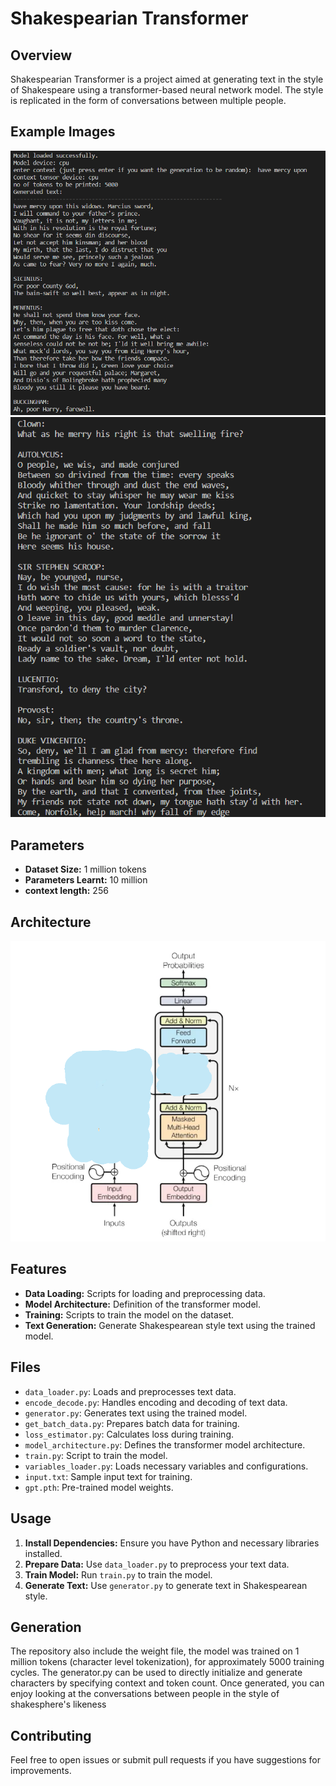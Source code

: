 # Shakespearian Transformer

## Overview

Shakespearian Transformer is a project aimed at generating text in the style of Shakespeare using a transformer-based neural network model.
The style is replicated in the form of conversations between multiple people.

## Example Images
![Shakespeare Image](images/pic-2.png) ![Shakespeare Image](images/pic-1.png)

## Parameters
- **Dataset Size:** 1 million tokens
- **Parameters Learnt:** 10 million
- **context length:** 256

## Architecture
![Architecture Image](images/pic-3.png) 
## Features

- **Data Loading:** Scripts for loading and preprocessing data.
- **Model Architecture:** Definition of the transformer model.
- **Training:** Scripts to train the model on the dataset.
- **Text Generation:** Generate Shakespearean style text using the trained model.

## Files

- `data_loader.py`: Loads and preprocesses text data.
- `encode_decode.py`: Handles encoding and decoding of text data.
- `generator.py`: Generates text using the trained model.
- `get_batch_data.py`: Prepares batch data for training.
- `loss_estimator.py`: Calculates loss during training.
- `model_architecture.py`: Defines the transformer model architecture.
- `train.py`: Script to train the model.
- `variables_loader.py`: Loads necessary variables and configurations.
- `input.txt`: Sample input text for training.
- `gpt.pth`: Pre-trained model weights.

## Usage

1. **Install Dependencies:** Ensure you have Python and necessary libraries installed.
2. **Prepare Data:** Use `data_loader.py` to preprocess your text data.
3. **Train Model:** Run `train.py` to train the model.
4. **Generate Text:** Use `generator.py` to generate text in Shakespearean style.

## Generation

The repository also include the weight file, the model was trained on 1 million tokens (character level tokenization), for approximately 5000 training cycles.
The generator.py can be used to directly initialize and generate characters by specifying context and token count.
Once generated, you can enjoy looking at the conversations between people in the style of shakesphere's likeness

## Contributing

Feel free to open issues or submit pull requests if you have suggestions for improvements.


